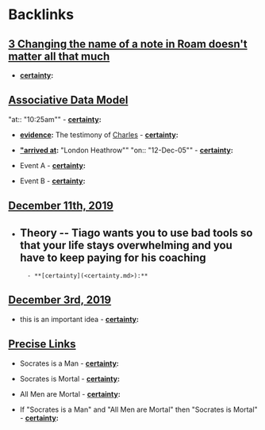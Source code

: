 
# Backlinks
## [3 Changing the name of a note in Roam doesn't matter all that much](<3 Changing the name of a note in Roam doesn't matter all that much.md>)
- **[certainty](<certainty.md>):**

## [Associative Data Model](<Associative Data Model.md>)
"at:: "10:25am""
            - **[certainty](<certainty.md>):**

- **[evidence](<evidence.md>):** The testimony of [Charles](<Charles.md>)
                    - **[certainty](<certainty.md>):**

- **["arrived at](<"arrived at.md>):** "London Heathrow"" "on:: "12-Dec-05""
            - **[certainty](<certainty.md>):**

- Event A
            - **[certainty](<certainty.md>):**

- Event B
            - **[certainty](<certainty.md>):**

## [December 11th, 2019](<December 11th, 2019.md>)
- ## Theory -- Tiago wants you to use bad tools so that your life stays overwhelming and you have to keep paying for his coaching
        - **[certainty](<certainty.md>):**

## [December 3rd, 2019](<December 3rd, 2019.md>)
- this is an important idea
                    - **[certainty](<certainty.md>):**

## [Precise Links](<Precise Links.md>)
- Socrates is a Man
            - **[certainty](<certainty.md>):**

- Socrates is Mortal
            - **[certainty](<certainty.md>):**

- All Men are Mortal
            - **[certainty](<certainty.md>):**

- If "Socrates is a Man" and "All Men are Mortal" then "Socrates is Mortal"
            - **[certainty](<certainty.md>):**

